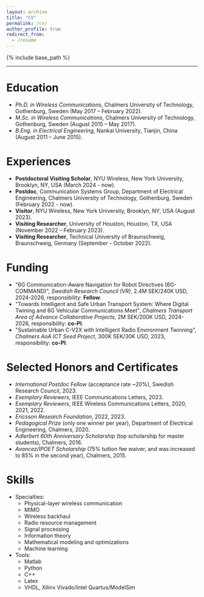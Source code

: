 ```yaml
---
layout: archive
title: "CV"
permalink: /cv/
author_profile: true
redirect_from:
  - /resume
---
```


{% include base_path %}

---

Education
======
* *Ph.D. in Wireless Communications*, Chalmers University of Technology, Gothenburg, Sweden (May 2017 – February 2022).
* *M.Sc. in Wireless Communications*, Chalmers University of Technology, Gothenburg, Sweden (August 2015 – May 2017).
* *B.Eng. in Electrical Engineering*, Nankai University, Tianjin, China (August 2011 – June 2015). 

Experiences
======
* **Postdoctoral Visiting Scholar**, NYU Wireless, New York University, Brooklyn, NY, USA (March 2024 - now).
* **Postdoc**, Communication Systems Group, Department of Electrical Engineering, Chalmers University of Technology, Gothenburg, Sweden (February 2022 - now).
* **Visitor**, NYU Wireless, New York University, Brooklyn, NY, USA (August 2023).
* **Visiting Researcher**, University of Houston, Houston, TX, USA (November 2022 – February 2023).
* **Visiting Researcher**, Technical University of Braunschweig, Braunschweig, Germany (September - October 2022). 
 

Funding
======
* "6G Communication-Aware Navigation for Robot Directives (6G-COMMAND)", *Swedish Research Council (VR)*, 2.4M SEK/240K USD, 2024-2026, responsibility: **Fellow**.
* "Towards Intelligent and Safe Urban Transport System: Where Digital Twining and 6G Vehicular Communications Meet", *Chalmers Transport Area of Advance Collaborative Projects*, 2M SEK/200K USD, 2024-2026, responsibility: **co-PI**.
* "Sustainable Urban C-V2X with Intelligent Radio Environment Twinning", *Chalmers AoA ICT Seed Project*, 300K SEK/30K USD, 2023, responsibility: **co-PI**.

Selected Honors and Certificates
======
* *International Postdoc Fellow* (acceptance rate ~20%), Swedish Research Council, 2023.
* *Exemplary Reviewers*, IEEE Communications Letters, 2023.
* *Exemplary Reviewers*, IEEE Wireless Communications Letters, 2020, 2021, 2022.
* *Ericsson Research Foundation*, 2022, 2023.
* *Pedagogical Prize* (only one winner per year), Department of Electrical Engineering, Chalmers, 2020.
* *Adlerbert 60th Anniversary Scholarship* (top scholarship for master students), Chalmers, 2016.
* *Avancez/IPOET Scholarship* (75% tuition fee waiver, and was increased to 85% in the second year), Chalmers, 2015.

Skills
======
* Specialties:
  * Physical-layer wireless communication
  * MIMO
  * Wireless backhaul
  * Radio resource management 
  * Signal processing
  * Information theory
  * Mathematical modeling and optimizations
  * Machine learning
* Tools:
  * Matlab
  * Python
  * C++ 
  * Latex
  * VHDL, Xilinx Vivado/Intel Quartus/ModelSim


  

